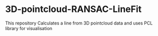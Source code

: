 # 3D-pointcloud-RANSAC-LineFit
This repository Calculates a line from 3D pointcloud data and uses PCL library for visualisation 
